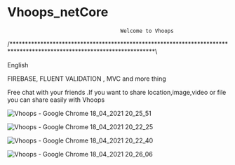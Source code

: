 # Vhoops_netCore
                                        Welcome to Vhoops
    
   
    
/***********************************************************************************************************************\

English 

FIREBASE, FLUENT VALIDATION , MVC and more thing

Free chat with your friends .If you want to share location,image,video or file you can share easily with Vhoops




![Vhoops - Google Chrome 18_04_2021 20_25_51](https://user-images.githubusercontent.com/77804034/115154771-40038880-a085-11eb-982c-a31f277cdf20.png)

![Vhoops - Google Chrome 18_04_2021 20_22_25](https://user-images.githubusercontent.com/77804034/115154766-337f3000-a085-11eb-812e-4f01e3664708.png)

![Vhoops - Google Chrome 18_04_2021 20_22_40](https://user-images.githubusercontent.com/77804034/115154770-3ed25b80-a085-11eb-8d4a-b61d46831732.png)

![Vhoops - Google Chrome 18_04_2021 20_26_06](https://user-images.githubusercontent.com/77804034/115154765-324e0300-a085-11eb-97cb-69f24e625006.png)


